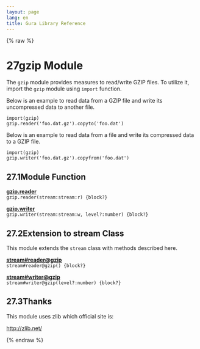 ```yaml
---
layout: page
lang: en
title: Gura Library Reference
---
```


{% raw %}
<h1><span class="caption-index-1">27</span><a name="anchor-27"></a>gzip Module</h1>
<p>
The <code>gzip</code> module provides measures to read/write GZIP files. To utilize it, import the <code>gzip</code> module using <code>import</code> function.
</p>
<p>
Below is an example to read data from a GZIP file and write its uncompressed data to another file.
</p>
<pre><code>import(gzip)
gzip.reader('foo.dat.gz').copyto('foo.dat')
</code></pre>
<p>
Below is an example to read data from a file and write its compressed data to a GZIP file.
</p>
<pre><code>import(gzip)
gzip.writer('foo.dat.gz').copyfrom('foo.dat')
</code></pre>
<h2><span class="caption-index-2">27.1</span><a name="anchor-27-1"></a>Module Function</h2>
<p>
<div><strong style="text-decoration:underline">gzip.reader</strong></div>
<div style="margin-bottom:1em"><code>gzip.reader(stream:stream:r) {block?}</code></div>

</p>
<p>
<div><strong style="text-decoration:underline">gzip.writer</strong></div>
<div style="margin-bottom:1em"><code>gzip.writer(stream:stream:w, level?:number) {block?}</code></div>

</p>
<h2><span class="caption-index-2">27.2</span><a name="anchor-27-2"></a>Extension to stream Class</h2>
<p>
This module extends the <code>stream</code> class with methods described here.
</p>
<p>
<div><strong style="text-decoration:underline">stream#reader@gzip</strong></div>
<div style="margin-bottom:1em"><code>stream#reader@gzip() {block?}</code></div>

</p>
<p>
<div><strong style="text-decoration:underline">stream#writer@gzip</strong></div>
<div style="margin-bottom:1em"><code>stream#writer@gzip(level?:number) {block?}</code></div>

</p>
<h2><span class="caption-index-2">27.3</span><a name="anchor-27-3"></a>Thanks</h2>
<p>
This module uses zlib which official site is:
</p>
<p>
<a href="http://zlib.net/">http://zlib.net/</a>
</p>
<p />

{% endraw %}
